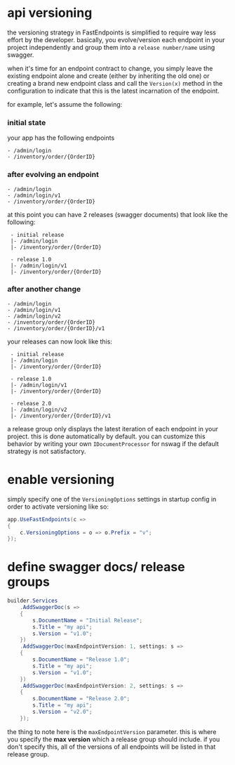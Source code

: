 # api versioning

the versioning strategy in FastEndpoints is simplified to require way less effort by the developer. basically, you evolve/version each endpoint in your project independently and group them into a `release number/name` using swagger. 

when it's time for an endpoint contract to change, you simply leave the existing endpoint alone and create (either by inheriting the old one) or creating a brand new endpoint class and call the `Version(x)` method in the configuration to indicate that this is the latest incarnation of the endpoint.

for example, let's assume the following:

### initial state
your app has the following endpoints
```shell
- /admin/login
- /inventory/order/{OrderID}
```

### after evolving an endpoint
```shell
- /admin/login
- /admin/login/v1
- /inventory/order/{OrderID}
```
at this point you can have 2 releases (swagger documents) that look like the following:
```shell
 - initial release
 |- /admin/login
 |- /inventory/order/{OrderID}
 
 - release 1.0
 |- /admin/login/v1
 |- /inventory/order/{OrderID}
```

### after another change
```shell
- /admin/login
- /admin/login/v1
- /admin/login/v2
- /inventory/order/{OrderID}
- /inventory/order/{OrderID}/v1
```
your releases can now look like this:
```shell
 - initial release
 |- /admin/login
 |- /inventory/order/{OrderID}
 
 - release 1.0
 |- /admin/login/v1
 |- /inventory/order/{OrderID}

 - release 2.0
 |- /admin/login/v2
 |- /inventory/order/{OrderID}/v1
```
a release group only displays the latest iteration of each endpoint in your project. this is done automatically by default. you can customize this behavior by writing your own `IDocumentProcessor` for nswag if the default strategy is not satisfactory.

# enable versioning
simply specify one of the `VersioningOptions` settings in startup config in order to activate versioning like so:
```csharp
app.UseFastEndpoints(c =>
{
    c.VersioningOptions = o => o.Prefix = "v";
});
```

# define swagger docs/ release groups
```csharp 
builder.Services
    .AddSwaggerDoc(s =>
    {
        s.DocumentName = "Initial Release";
        s.Title = "my api";
        s.Version = "v1.0";
    })
    .AddSwaggerDoc(maxEndpointVersion: 1, settings: s =>
    {
        s.DocumentName = "Release 1.0";
        s.Title = "my api";
        s.Version = "v1.0";
    })
    .AddSwaggerDoc(maxEndpointVersion: 2, settings: s =>
    {
        s.DocumentName = "Release 2.0";
        s.Title = "my api";
        s.Version = "v2.0";
    });
```
the thing to note here is the `maxEndpointVersion` parameter. this is where you specify the **max version** which a release group should include. if you don't specify this, all of the versions of all endpoints will be listed in that release group.